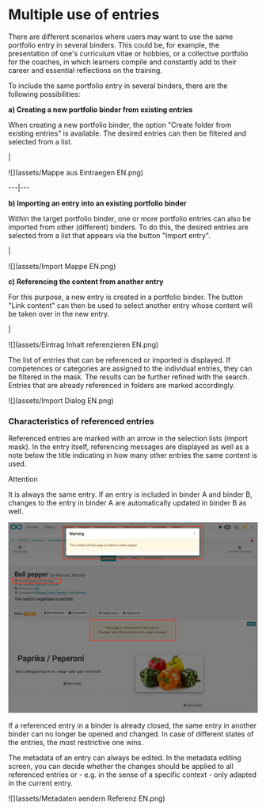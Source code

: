 # Multiple use of entries

There are different scenarios where users may want to use the same portfolio
entry in several binders. This could be, for example, the presentation of
one's curriculum vitae or hobbies, or a collective portfolio for the coaches,
in which learners compile and constantly add to their career and essential
reflections on the training.

To include the same portfolio entry in several binders, there are the
following possibilities:

 **a) Creating a new portfolio binder from existing entries**

When creating a new portfolio binder, the option "Create folder from existing
entries" is available. The desired entries can then be filtered and selected
from a list.

|

![](assets/Mappe aus Eintraegen EN.png)  
  
---|---  
  
 **b) Importing an entry into an existing portfolio binder**

Within the target portfolio binder, one or more portfolio entries can also be
imported from other (different) binders. To do this, the desired entries are
selected from a list that appears via the button "Import entry".

|

![](assets/Import Mappe EN.png)  
  
 **c) Referencing the content from another entry**

For this purpose, a new entry is created in a portfolio binder. The button
"Link content" can then be used to select another entry whose content will be
taken over in the new entry.

|

![](assets/Eintrag Inhalt referenzieren EN.png)  
  
The list of entries that can be referenced or imported is displayed. If
competences or categories are assigned to the individual entries, they can be
filtered in the mask. The results can be further refined with the search.
Entries that are already referenced in folders are marked accordingly.

![](assets/Import Dialog EN.png)

### Characteristics of referenced entries

Referenced entries are marked with an arrow in the selection lists (import
mask). In the entry itself, referencing messages are displayed as well as a
note below the title indicating in how many other entries the same content is
used.

Attention

It is always the same entry. If an entry is included in binder A and binder B,
changes to the entry in binder A are automatically updated in binder B as
well.

  

![](assets/Referenzierung_EN.png)

If a referenced entry in a binder is already closed, the same entry in another
binder can no longer be opened and changed. In case of different states of the
entries, the most restrictive one wins.

The metadata of an entry can always be edited. In the metadata editing screen,
you can decide whether the changes should be applied to all referenced entries
or - e.g. in the sense of a specific context - only adapted in the current
entry.

![](assets/Metadaten aendern Referenz EN.png)

